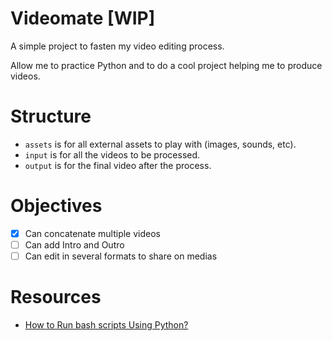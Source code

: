 # Videomate [WIP]

A simple project to fasten my video editing process.

Allow me to practice Python and to do a cool project helping me to produce videos.

# Structure

- `assets` is for all external assets to play with (images, sounds, etc).
- `input` is for all the videos to be processed.
- `output` is for the final video after the process.

# Objectives
- [x] Can concatenate multiple videos
- [ ] Can add Intro and Outro
- [ ] Can edit in several formats to share on medias

# Resources
- [How to Run bash scripts Using Python?](https://geekflare.com/python-run-bash/)